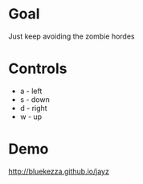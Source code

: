 # Goal

Just keep avoiding the zombie hordes

# Controls
- a - left
- s - down
- d - right
- w - up

# Demo

http://bluekezza.github.io/jayz
